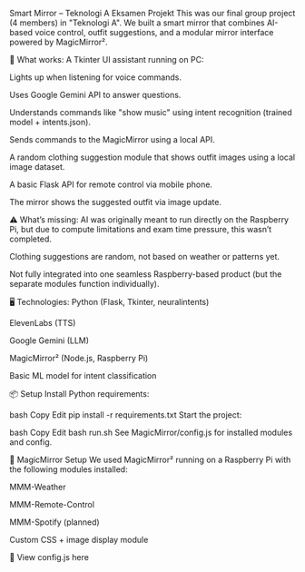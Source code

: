 Smart Mirror – Teknologi A Eksamen Projekt
This was our final group project (4 members) in "Teknologi A". We built a smart mirror that combines AI-based voice control, outfit suggestions, and a modular mirror interface powered by MagicMirror².

🔧 What works:
A Tkinter UI assistant running on PC:

Lights up when listening for voice commands.

Uses Google Gemini API to answer questions.

Understands commands like "show music" using intent recognition (trained model + intents.json).

Sends commands to the MagicMirror using a local API.

A random clothing suggestion module that shows outfit images using a local image dataset.

A basic Flask API for remote control via mobile phone.

The mirror shows the suggested outfit via image update.

⚠️ What’s missing:
AI was originally meant to run directly on the Raspberry Pi, but due to compute limitations and exam time pressure, this wasn’t completed.

Clothing suggestions are random, not based on weather or patterns yet.

Not fully integrated into one seamless Raspberry-based product (but the separate modules function individually).

🖥️ Technologies:
Python (Flask, Tkinter, neuralintents)

ElevenLabs (TTS)

Google Gemini (LLM)

MagicMirror² (Node.js, Raspberry Pi)

Basic ML model for intent classification

📦 Setup
Install Python requirements:

bash
Copy
Edit
pip install -r requirements.txt
Start the project:

bash
Copy
Edit
bash run.sh
See MagicMirror/config.js for installed modules and config.

🔗 MagicMirror Setup
We used MagicMirror² running on a Raspberry Pi with the following modules installed:

MMM-Weather

MMM-Remote-Control

MMM-Spotify (planned)

Custom CSS + image display module

📁 View config.js here

